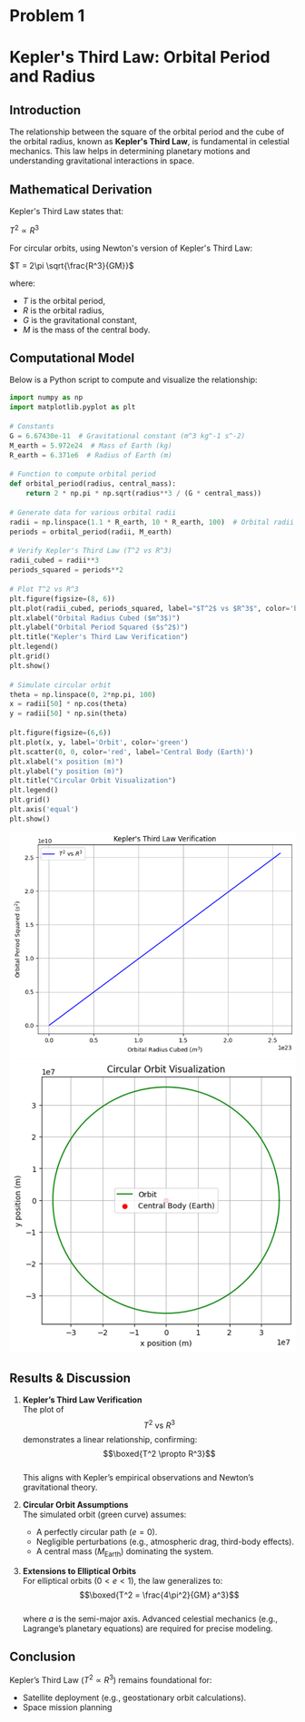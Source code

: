 # Problem 1

# Kepler's Third Law: Orbital Period and Radius

## Introduction
The relationship between the square of the orbital period and the cube of the orbital radius, known as **Kepler's Third Law**, is fundamental in celestial mechanics. This law helps in determining planetary motions and understanding gravitational interactions in space.

## Mathematical Derivation
Kepler's Third Law states that:

$T^2 \propto R^3$

For circular orbits, using Newton's version of Kepler's Third Law:

$T = 2\pi \sqrt{\frac{R^3}{GM}}$

where:
- $T$ is the orbital period,
- $R$ is the orbital radius,
- $G$ is the gravitational constant,
- $M$ is the mass of the central body.

## Computational Model
Below is a Python script to compute and visualize the relationship:

```python
import numpy as np
import matplotlib.pyplot as plt

# Constants
G = 6.67430e-11  # Gravitational constant (m^3 kg^-1 s^-2)
M_earth = 5.972e24  # Mass of Earth (kg)
R_earth = 6.371e6  # Radius of Earth (m)

# Function to compute orbital period
def orbital_period(radius, central_mass):
    return 2 * np.pi * np.sqrt(radius**3 / (G * central_mass))

# Generate data for various orbital radii
radii = np.linspace(1.1 * R_earth, 10 * R_earth, 100)  # Orbital radii
periods = orbital_period(radii, M_earth)

# Verify Kepler's Third Law (T^2 vs R^3)
radii_cubed = radii**3
periods_squared = periods**2

# Plot T^2 vs R^3
plt.figure(figsize=(8, 6))
plt.plot(radii_cubed, periods_squared, label="$T^2$ vs $R^3$", color='blue')
plt.xlabel("Orbital Radius Cubed ($m^3$)")
plt.ylabel("Orbital Period Squared ($s^2$)")
plt.title("Kepler's Third Law Verification")
plt.legend()
plt.grid()
plt.show()

# Simulate circular orbit
theta = np.linspace(0, 2*np.pi, 100)
x = radii[50] * np.cos(theta)
y = radii[50] * np.sin(theta)

plt.figure(figsize=(6,6))
plt.plot(x, y, label='Orbit', color='green')
plt.scatter(0, 0, color='red', label='Central Body (Earth)')
plt.xlabel("x position (m)")
plt.ylabel("y position (m)")
plt.title("Circular Orbit Visualization")
plt.legend()
plt.grid()
plt.axis('equal')
plt.show()

```
![ Alt Text](problem3.png)
![ Alt Text](problem31.png)

## Results & Discussion

1. **Kepler’s Third Law Verification**  
   The plot of $$T^2 \text{ vs } R^3$$ demonstrates a linear relationship, confirming:  
   $$\boxed{T^2 \propto R^3}$$  
   This aligns with Kepler’s empirical observations and Newton’s gravitational theory.

2. **Circular Orbit Assumptions**  
   The simulated orbit (green curve) assumes:
   - A perfectly circular path ($e = 0$).
   - Negligible perturbations (e.g., atmospheric drag, third-body effects).
   - A central mass ($M_{\text{Earth}}$) dominating the system.

3. **Extensions to Elliptical Orbits**  
   For elliptical orbits ($0 < e < 1$), the law generalizes to:  
   $$\boxed{T^2 = \frac{4\pi^2}{GM} a^3}$$  
   where $a$ is the semi-major axis. Advanced celestial mechanics (e.g., Lagrange’s planetary equations) are required for precise modeling.

## Conclusion
Kepler’s Third Law ($T^2 \propto R^3$) remains foundational for:
- Satellite deployment (e.g., geostationary orbit calculations).
- Space mission planning 